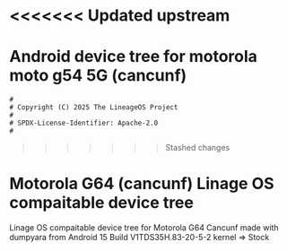 <<<<<<< Updated upstream
=======
# Android device tree for motorola moto g54 5G (cancunf)

```
#
# Copyright (C) 2025 The LineageOS Project
#
# SPDX-License-Identifier: Apache-2.0
#
```

>>>>>>> Stashed changes
# Motorola G64 (cancunf) Linage OS compaitable device tree
Linage OS compaitable device tree for Motorola G64 Cancunf made with dumpyara from Android 15 Build V1TDS35H.83-20-5-2
kernel => Stock

